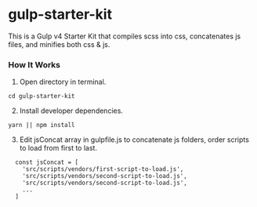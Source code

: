 # gulp-starter-kit

This is a Gulp v4 Starter Kit that compiles scss into css, concatenates js files, and minifies both css & js.

### How It Works
1. Open directory in terminal.
```
cd gulp-starter-kit
```

2. Install developer dependencies.
```
yarn || npm install
```

3. Edit jsConcat array in gulpfile.js to concatenate js folders, order scripts to load from first to last.
```
  const jsConcat = [
    'src/scripts/vendors/first-script-to-load.js',
    'src/scripts/vendors/second-script-to-load.js',
    'src/scripts/vendors/second-script-to-load.js',
    ...
  ]
```


